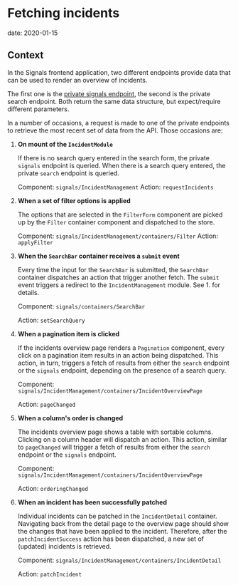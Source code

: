 # Fetching incidents

date: 2020-01-15

## Context

In the Signals frontend application, two different endpoints provide data that can be used to render an overview of incidents.

The first one is the [private signals endpoint](https://api.data.amsterdam.nl/api/swagger/?url=/signals/swagger/openapi.yaml#/default/get_signals_v1_private_signals_), the second is the private search endpoint. Both return the same data structure, but expect/require different parameters.

In a number of occasions, a request is made to one of the private endpoints to retrieve the most recent set of data from the API. Those occasions are:

1. **On mount of the `IncidentModule`**

   If there is no search query entered in the search form, the private `signals` endpoint is queried. When there is a search query entered, the private `search` endpoint is queried.

   Component: `signals/IncidentManagement`
   Action: `requestIncidents`

2. **When a set of filter options is applied**

   The options that are selected in the `FilterForm` component are picked up by the `Filter` container component and dispatched to the store.

   Component: `signals/IncidentManagement/containers/Filter`
   Action: `applyFilter`

3. **When the `SearchBar` container receives a `submit` event**

   Every time the input for the `SearchBar` is submitted, the `SearchBar` container dispatches an action that trigger another fetch. The `submit` event triggers a redirect to the `IncidentManagement` module. See 1. for details.

   Component: `signals/containers/SearchBar`

   Action: `setSearchQuery`

4. **When a pagination item is clicked**

   If the incidents overview page renders a `Pagination` component, every click on a pagination item results in an action being dispatched. This action, in turn, triggers a fetch of results from either the `search` endpoint or the `signals` endpoint, depending on the presence of a search query.

   Component: `signals/IncidentManagement/containers/IncidentOverviewPage`

   Action: `pageChanged`

5. **When a column's order is changed**

   The incidents overview page shows a table with sortable columns. Clicking on a column header will dispatch an action. This action, similar to `pageChanged` will trigger a fetch of results from either the `search` endpoint or the `signals` endpoint.

   Component: `signals/IncidentManagement/containers/IncidentOverviewPage`

   Action: `orderingChanged`

6. **When an incident has been successfully patched**

   Individual incidents can be patched in the `IncidentDetail` container. Navigating back from the detail page to the overview page should show the changes that have been applied to the incident. Therefore, after the `patchIncidentSuccess` action has been dispatched, a new set of (updated) incidents is retrieved.

   Component: `signals/IncidentManagement/containers/IncidentDetail`

   Action: `patchIncident`
